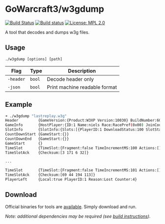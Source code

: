 GoWarcraft3/w3gdump
===========
[![Build Status](https://travis-ci.org/nielsAD/gowarcraft3.svg?branch=master)](https://travis-ci.org/nielsAD/gowarcraft3)
[![Build status](https://ci.appveyor.com/api/projects/status/a5cecrpfo0pe14ux/branch/master?svg=true)](https://ci.appveyor.com/project/nielsAD/gowarcraft3)
[![License: MPL 2.0](https://img.shields.io/badge/License-MPL%202.0-brightgreen.svg)](https://opensource.org/licenses/MPL-2.0)

A tool that decodes and dumps w3g files.

Usage
-----

`./w3gdump [options] [path]`

|   Flag   |  Type  | Description |
|----------|--------|-------------|
|`-header` |`bool`  |Decode header only|
|`-json`   |`bool`  |Print machine readable format|

Example
-------

```bash
➜ ./w3gdump "lastreplay.w3g"
Header         {GameVersion:{Product:W3XP Version:10030} BuildNumber:6061 DurationMS:640650 SinglePlayer:true}
GameInfo       {HostPlayer:{ID:1 Name:niels Race:RacePref(0x00) JoinCounter:0} GameName:Local Game GameSettings:{GameSettingFlags:SpeedFast|TerrainDefault|ObsNone|TeamsTogether|TeamsFixed MapWidth:116 MapHeight:84 MapXoro:2599102717 MapPath:Maps/FrozenThrone//(2)EchoIsles.w3x HostName:niels MapSha1:[]} GameFlags:Custom|SignedMap NumSlots:24 LanguageID:0}
SlotInfo       {SlotInfo:{Slots:[{PlayerID:1 DownloadStatus:100 SlotStatus:Occupied Computer:false Team:0 Color:0 Race:Random(Selectable) ComputerType:Normal Handicap:100} {PlayerID:0 DownloadStatus:100 SlotStatus:Occupied Computer:true Team:1 Color:1 Race:Random(Selectable) ComputerType:Normal Handicap:100}] RandomSeed:40053178 SlotLayout:Melee NumPlayers:2}}
CountDownStart {GameStart:{}}
CountDownEnd   {GameStart:{}}
GameStart      {}
TimeSlot       {TimeSlot:{Fragment:false TimeIncrementMS:100 Actions:[]}}
TimeSlotAck    {Checksum:[3 171 6 32]}

...

TimeSlot       {TimeSlot:{Fragment:false TimeIncrementMS:101 Actions:[]}}
TimeSlotAck    {Checksum:[69 44 194 113]}
PlayerLeft     {Local:true PlayerID:1 Reason:Lost Counter:4}
```

Download
--------

Official binaries for tools are [available](https://github.com/nielsAD/gowarcraft3/releases/latest). Simply download and run.

_Note: additional dependencies may be required (see [build instructions](/README.md#build))._
